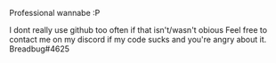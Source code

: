 Professional wannabe :P

I dont really use github too often if that isn't/wasn't obious
Feel free to contact me on my discord if my code sucks and you're angry about it.
Breadbug#4625
